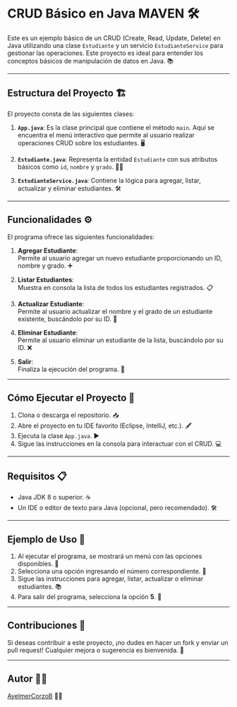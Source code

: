 # CRUD Básico en Java MAVEN 🛠️

Este es un ejemplo básico de un CRUD (Create, Read, Update, Delete) en Java utilizando una clase `Estudiante` y un servicio `EstudianteService` para gestionar las operaciones. Este proyecto es ideal para entender los conceptos básicos de manipulación de datos en Java. 📚

---

## Estructura del Proyecto 🏗️

El proyecto consta de las siguientes clases:

1. **`App.java`**: Es la clase principal que contiene el método `main`. Aquí se encuentra el menú interactivo que permite al usuario realizar operaciones CRUD sobre los estudiantes. 🖥️

2. **`Estudiante.java`**: Representa la entidad `Estudiante` con sus atributos básicos como `id`, `nombre` y `grado`. 🧑‍🎓

3. **`EstudianteService.java`**: Contiene la lógica para agregar, listar, actualizar y eliminar estudiantes. 🛠️

---

## Funcionalidades ⚙️

El programa ofrece las siguientes funcionalidades:

1. **Agregar Estudiante**:  
   Permite al usuario agregar un nuevo estudiante proporcionando un ID, nombre y grado. ➕

2. **Listar Estudiantes**:  
   Muestra en consola la lista de todos los estudiantes registrados. 📋

3. **Actualizar Estudiante**:  
   Permite al usuario actualizar el nombre y el grado de un estudiante existente, buscándolo por su ID. 🔄

4. **Eliminar Estudiante**:  
   Permite al usuario eliminar un estudiante de la lista, buscándolo por su ID. ❌

5. **Salir**:  
   Finaliza la ejecución del programa. 🚪

---

## Cómo Ejecutar el Proyecto 🚀

1. Clona o descarga el repositorio. 📥
2. Abre el proyecto en tu IDE favorito (Eclipse, IntelliJ, etc.). 🖋️
3. Ejecuta la clase `App.java`. ▶️
4. Sigue las instrucciones en la consola para interactuar con el CRUD. 💻

---

## Requisitos 📋

- Java JDK 8 o superior. ☕
- Un IDE o editor de texto para Java (opcional, pero recomendado). 🛠️

---

## Ejemplo de Uso 📝

1. Al ejecutar el programa, se mostrará un menú con las opciones disponibles. 📑
2. Selecciona una opción ingresando el número correspondiente. 🔢
3. Sigue las instrucciones para agregar, listar, actualizar o eliminar estudiantes. 📚
4. Para salir del programa, selecciona la opción **5**. 🚪

---

## Contribuciones 🤝

Si deseas contribuir a este proyecto, ¡no dudes en hacer un fork y enviar un pull request! Cualquier mejora o sugerencia es bienvenida. 🚀

---

## Autor 👨‍💻

[AyelmerCorzoB](https://github.com/AyelmerCorzoB.com) 🧑‍💻
